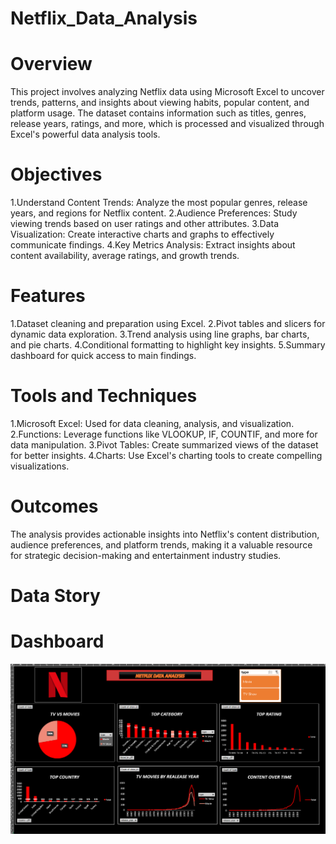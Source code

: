 # Netflix_Data_Analysis

# Overview
This project involves analyzing Netflix data using Microsoft Excel to uncover trends, patterns, and insights about viewing habits, popular content, and platform usage. The dataset contains information such as titles, genres, release years, ratings, and more, which is processed and visualized through Excel's powerful data analysis tools.

# Objectives
1.Understand Content Trends: Analyze the most popular genres, release years, and regions for Netflix content.
2.Audience Preferences: Study viewing trends based on user ratings and other attributes.
3.Data Visualization: Create interactive charts and graphs to effectively communicate findings.
4.Key Metrics Analysis: Extract insights about content availability, average ratings, and growth trends.

# Features
1.Dataset cleaning and preparation using Excel.
2.Pivot tables and slicers for dynamic data exploration.
3.Trend analysis using line graphs, bar charts, and pie charts.
4.Conditional formatting to highlight key insights.
5.Summary dashboard for quick access to main findings.

# Tools and Techniques
1.Microsoft Excel: Used for data cleaning, analysis, and visualization.
2.Functions: Leverage functions like VLOOKUP, IF, COUNTIF, and more for data manipulation.
3.Pivot Tables: Create summarized views of the dataset for better insights.
4.Charts: Use Excel's charting tools to create compelling visualizations.

# Outcomes
The analysis provides actionable insights into Netflix's content distribution, audience preferences, and platform trends, making it a valuable resource for 
strategic decision-making and entertainment industry studies.

# Data Story

# Dashboard

  <img src="./Netflix_dashboard.png" alt="Netflix_dashboard.png" width=""/> &nbsp;

